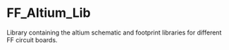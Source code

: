 # FF_Altium_Lib

Library containing the altium schematic and footprint libraries for different FF circuit boards. 